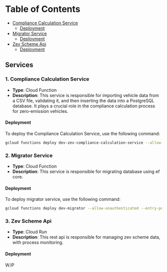 # Table of Contents
  - [Compliance Calculation Service](#1-compliance-calculation-service)
    - [Deployment](#deployment)
  - [Migrator Service](#2-migrator-service)
    - [Deployment](#deployment-1)
  - [Zev Scheme Api](#3-zev-scheme-api)
    - [Deployment](#deployment-2)

## Services
### 1. Compliance Calculation Service

- **Type**: Cloud Function
- **Description**: This service is responsible for importing vehicle data from a CSV file, validating it, and then inserting the data into a PostgreSQL database. It plays a crucial role in the compliance calculation process for zero-emission vehicles.

#### Deployment

To deploy the Compliance Calculation Service, use the following command:
``` bash
gcloud functions deploy dev-zev-compliance-calculation-service --allow-unauthenticated --entry-point Zev.Services.ComplianceCalculation.Handler.Function --gen2 --region europe-west1 --runtime dotnet6 --trigger-http --update-build-env-vars GOOGLE_BUILDABLE=./Services/ComplianceCalculation/Zev.Services.ComplianceCalculation.Handler
```

### 2. Migrator Service

- **Type**: Cloud Function
- **Description**: This service is responsible for migrating database using ef core.

#### Deployment

To deploy migrator service, use the following command:
``` bash  
gcloud functions deploy dev-migrator --allow-unauthenticated --entry-point Zev.Services.Migrator.Handler.Function --gen2 --region europe-west1 --runtime dotnet6 --trigger-http --update-build-env-vars GOOGLE_BUILDABLE=./Services/Migrator/Migrator.Handler
```

### 3. Zev Scheme Api

- **Type**: Cloud Run
- **Description**: This rest api is responsible for managing zev scheme data, with process monitoring.

#### Deployment

W.IP